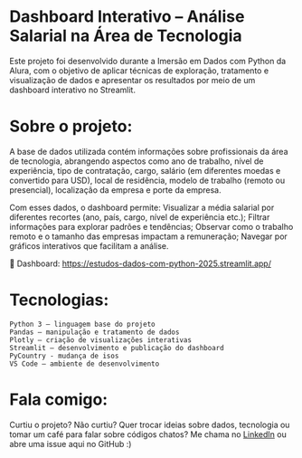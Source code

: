 # Dashboard Interativo – Análise Salarial na Área de Tecnologia
Este projeto foi desenvolvido durante a Imersão em Dados com Python da Alura, com o objetivo de aplicar técnicas de exploração, tratamento e visualização de dados e apresentar os resultados por meio de um dashboard interativo no Streamlit.

# Sobre o projeto: 
A base de dados utilizada contém informações sobre profissionais da área de tecnologia, abrangendo aspectos como ano de trabalho, nível de experiência, tipo de contratação, cargo, salário (em diferentes moedas e convertido para USD), local de residência, modelo de trabalho (remoto ou presencial), localização da empresa e porte da empresa.

Com esses dados, o dashboard permite:
    Visualizar a média salarial por diferentes recortes (ano, país, cargo, nível de experiência etc.);
    Filtrar informações para explorar padrões e tendências;
    Observar como o trabalho remoto e o tamanho das empresas impactam a remuneração;
    Navegar por gráficos interativos que facilitam a análise.

🔗 Dashboard: https://estudos-dados-com-python-2025.streamlit.app/

# Tecnologias: 

    Python 3 – linguagem base do projeto
    Pandas – manipulação e tratamento de dados
    Plotly – criação de visualizações interativas
    Streamlit – desenvolvimento e publicação do dashboard
    PyCountry - mudança de isos
    VS Code – ambiente de desenvolvimento

# Fala comigo: 
Curtiu o projeto? Não curtiu? Quer trocar ideias sobre dados, tecnologia ou tomar um café para falar sobre códigos chatos?
Me chama no [LinkedIn](www.linkedin.com/in/annaclaradorea) ou abre uma issue aqui no GitHub :)

